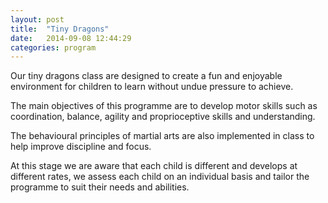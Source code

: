 ```yaml
---
layout: post
title:  "Tiny Dragons"
date:   2014-09-08 12:44:29
categories: program
---
```


Our tiny dragons class are designed to create a fun and enjoyable environment for children to learn without undue pressure to achieve.

The main objectives of this programme are to develop motor skills such as coordination, balance, agility and proprioceptive skills and understanding.

The behavioural principles of martial arts are also implemented in class to help improve discipline and focus.

At this stage we are aware that each child is different and develops at different rates, we assess each child on an individual basis and tailor the programme to suit their needs and abilities.